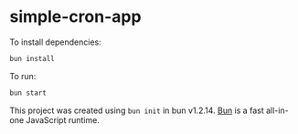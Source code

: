 # simple-cron-app

To install dependencies:

```bash
bun install
```

To run:

```bash
bun start
```

This project was created using `bun init` in bun v1.2.14. [Bun](https://bun.sh) is a fast all-in-one JavaScript runtime.
